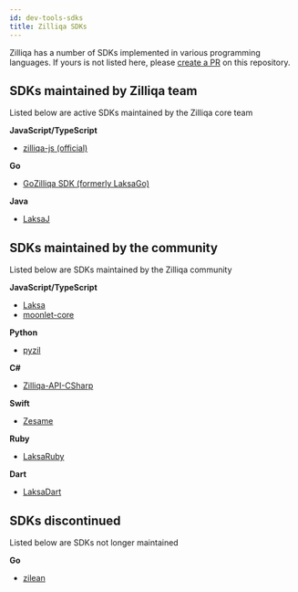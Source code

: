 ```yaml
---
id: dev-tools-sdks
title: Zilliqa SDKs
---
```


Zilliqa has a number of SDKs implemented in various programming languages. If yours is not
listed here, please [create a PR](https://github.com/Zilliqa/dev-portal/pulls)
on this repository.

## SDKs maintained by Zilliqa team

Listed below are active SDKs maintained by the Zilliqa core team

**JavaScript/TypeScript**

- [zilliqa-js (official)](https://github.com/Zilliqa/Zilliqa-Javascript-Library)

**Go**
- [GoZilliqa SDK (formerly LaksaGo)](https://github.com/Zilliqa/gozilliqa-sdk)

**Java**
- [LaksaJ](https://github.com/FireStack-Lab/LaksaJ)

## SDKs maintained by the community

Listed below are SDKs maintained by the Zilliqa community

**JavaScript/TypeScript**
- [Laksa](https://github.com/FireStack-Lab/Laksa)
- [moonlet-core](https://github.com/cryptolandtech/moonlet-core)

**Python**
- [pyzil](https://github.com/deepgully/pyzil)

**C#**
- [Zilliqa-API-CSharp](https://github.com/musenzi/Zilliqa-API-CSharp)

**Swift**
- [Zesame](https://github.com/OpenZesame/Zesame)

**Ruby**
- [LaksaRuby](https://github.com/FireStack-Lab/LaksaRuby)

**Dart**
- [LaksaDart](https://github.com/FireStack-Lab/LaksaDart)

## SDKs discontinued

Listed below are SDKs not longer maintained

**Go**
- [zilean](https://github.com/GincoInc/zillean)
